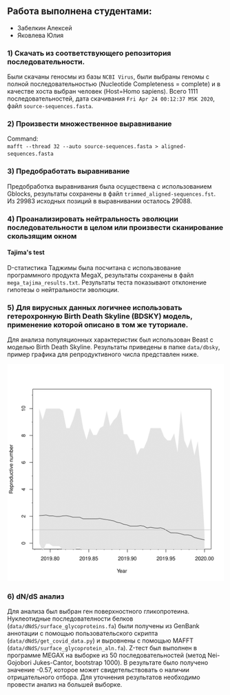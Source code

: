 ## Работа выполнена студентами: 
- Забелкин Алексей
- Яковлева Юлия

### 1) Скачать из соответствующего репозитория последовательности. 

Были скачаны геносмы из базы `NCBI Virus`, были выбраны геномы с полной последовательностью (Nucleotide Completeness = complete) и в качестве хоста выбран человек (Host=Homo sapiens).
Всего 1111 последовательностей, дата скачивания `Fri Apr 24 00:12:37 MSK 2020`, файл `source-sequences.fasta`.

### 2) Произвести множественное выравнивание

Command:  
`mafft --thread 32 --auto source-sequences.fasta > aligned-sequences.fasta`

### 3) Предобработать выравнивание

Предобработка выравнивания была осуществена с использованием Gblocks, результаты сохранены в файл `trimmed_aligned-sequences.fst`.
Из $29983$ исходных позиций в выравнивании осталось $29088$.

### 4) Проанализировать нейтральность эволюции последовательности в целом или произвести сканирование скользящим окном

#### Tajima's test
D-статистика Таджимы была посчитана с использвование программного продукта MegaX, результаты сохранены в файл `mega_tajima_results.txt`.
Результаты теста показывают отклонение гипотезы о нейтральности эволюции.


### 5) Для вирусных данных логичнее использовать гетерохронную Birth Death Skyline (BDSKY) модель, применение которой описано в том же туториале.

Для анализа популяционных характеристик был использован Beast с моделью Birth Death Skyline. Результаты приведены в папке `data/dbsky`, пример графика для репродуктивного числа представлен ниже.

![dbsky_results](data/dbsky/bdsky_plot_1.png)

### 6) dN/dS анализ

Для анализа был выбран ген поверхностного гликопротеина. Нуклеотидные последователности белков  (`data/dNdS/surface_glycoproteins.fa`) были получены из GenBank аннотации с помощью пользовательского скрипта (`data/dNdS/get_covid_data.py`) и выровнены с помощью MAFFT (`data/dNdS/surface_glycoprotein_aln.fa`). Z-тест был выполнен в программе MEGAX на выборке из 50 последовательностей (метод Nei-Gojobori Jukes-Cantor, bootstrap 1000). В результате было получено значение -0.57, которое может свидетельствовать о наличии отрицательного отбора. Для уточнения результатов необходимо провести анализ на большей выборке.

